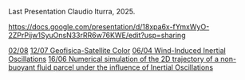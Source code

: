 
Last Presentation
Claudio Iturra, 2025.

https://docs.google.com/presentation/d/18xpa6x-fYmxWyO-2ZPrPijw1SyuOnsN33rRR6w76KWE/edit?usp=sharing

[02/08](https://docs.google.com/presentation/d/18xpa6x-fYmxWyO-2ZPrPijw1SyuOnsN33rRR6w76KWE/edit?usp=sharing)
[12/07 Geofisica-Satellite Color]()
[06/04 Wind-Induced Inertial Oscillations]()
[16/06 Numerical simulation of the 2D trajectory of a non-buoyant fluid parcel under the influence of Inertial Oscillations]()

